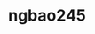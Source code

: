---
title: ngbao245
github: https://github.com/ngbao245
mode: dark
transition: 1s
score: 77.9
archetype:
- Code
- Little Bit of Everything
---